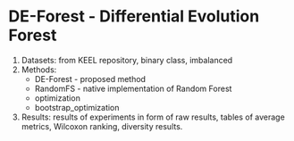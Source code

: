 # DE-Forest - Differential Evolution Forest

1. Datasets: from KEEL repository, binary class, imbalanced
2. Methods:
   - DE-Forest - proposed method
   - RandomFS - native implementation of Random Forest
   - optimization
   - bootstrap_optimization
4. Results: results of experiments in form of raw results, tables of average metrics, Wilcoxon ranking, diversity results.
